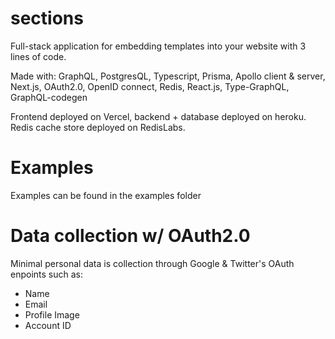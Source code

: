 # sections

Full-stack application for embedding templates into your website with 3 lines of code.

Made with: GraphQL, PostgresQL, Typescript, Prisma, Apollo client & server, Next.js, OAuth2.0, OpenID connect, Redis, React.js, Type-GraphQL, GraphQL-codegen

Frontend deployed on Vercel, backend + database deployed on heroku. Redis cache store deployed on RedisLabs.

# Examples

Examples can be found in the examples folder

# Data collection w/ OAuth2.0

Minimal personal data is collection through Google & Twitter's OAuth enpoints such as:
<ul>
  <li>Name</li>
  <li>Email</li>
  <li>Profile Image</li>
  <li>Account ID</li>
</ul>
